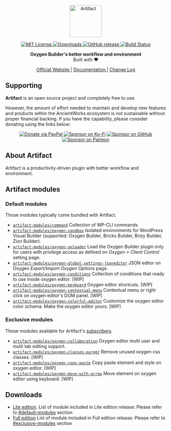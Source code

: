 <p align="center">
  <a href="https://ancient.works/artifact">
    <img alt="Artifact" src="https://raw.githubusercontent.com/ancientworks/artifact/main/dist/img/artifact-logo-header.svg" height="100">
  </a>
</p>

<p align="center">
  <a href="LICENSE">
    <img alt="MIT License" src="https://img.shields.io/github/license/ancientworks/artifact?color=%23525ddc&style=flat-square" />
  </a>

  <a href="https://github.com/ancientworks/artifact/releases/latest">
    <img alt="Downloads" src="https://img.shields.io/github/downloads/ancientworks/artifact/total?style=flat-square" />
  </a>

  <a href="https://github.com/ancientworks/artifact/releases/latest">
    <img alt="GitHub release" src="https://img.shields.io/github/v/release/ancientworks/artifact.svg?style=flat-square" />
  </a>

  <a href="https://github.com/ancientworks/artifact/actions">
    <img alt="Build Status" src="https://img.shields.io/github/workflow/status/ancientworks/artifact/release?style=flat-square" />
  </a>
</p>

<p align="center">
  <strong>Oxygen Builder's better workflow and environment</strong>
  <br />
  Built with ❤️
</p>

<p align="center">
  <a href="https://ancient.works"> Official Website </a> | <a href="https://docs.ancient.works/artifact/"> Documentation </a> | <a href="CHANGELOG.md"> Change Log </a>
</p>

## Supporting

**Artifact** is an open source project and completely free to use.

However, the amount of effort needed to maintain and develop new features and products within the AncientWorks ecosystem is not sustainable without proper financial backing. If you have the capability, please consider donating using the links below:

<div align="center">

[![Donate via PayPal](https://img.shields.io/badge/donate-paypal-blue.svg?style=flat-square&logo=paypal)](https://www.paypal.me/joshuasiagian)
[![Sponsor on Ko-Fi](https://img.shields.io/badge/sponsor-kofi-orange.svg?style=flat-square&logo=kofi)](https://ko-fi.com/suabahasa)
[![Sponsor on GitHub](https://img.shields.io/static/v1?label=sponsor&message=%E2%9D%A4&logo=GitHub)](https://github.com/sponsors/suabahasa)
[![Sponsor on Patreon](https://img.shields.io/badge/sponsor-patreon-orange.svg?style=flat-square&logo=patreon)](https://www.patreon.com/suabahasa)

</div>

## About Artifact

Artifact is a productivity-driven plugin with better workflow and environment.

## Artifact modules

### Default modules

Those modules typically come bundled with Artifact.

- [`artifact-modules/command`](https://github.com/artifact-modules/command) Collection of WP-CLI commands.
- [`artifact-modules/oxygen-sandbox`](https://github.com/artifact-modules/oxygen-sandbox) Isolated environments for WordPress Visual Builder (supported: Oxygen Builder, Bricks Builder, Brizy Builder, Zion Builder).
- [`artifact-modules/oxygen-unloader`](https://github.com/artifact-modules/oxygen-unloader) Load the Oxygen Builder plugin only for users with privilege access as defined on _Oxygen > Client Control_ setting page.
- [`artifact-modules/oxygen-global-settings-jsoneditor`](https://github.com/artifact-modules/oxygen-global-settings-jsoneditor) JSON editor on Oxygen _Export/Import Oxygen Options_ page.
- [`artifact-modules/oxygen-conditions`](https://github.com/artifact-modules/oxygen-conditions) Collection of conditions that ready to use inside oxygen editor. [WIP]
- [`artifact-modules/oxygen-keyboard`](https://github.com/artifact-modules/oxygen-keyboard) Oxygen editor shortcuts. [WIP]
- [`artifact-modules/oxygen-contextual-menu`](https://github.com/artifact-modules/oxygen-contextual-menu) Contextual menu or right click on oxygen editor's DOM panel. [WIP]
- [`artifact-modules/oxygen-colorful-editor`](https://github.com/artifact-modules/oxygen-colorful-editor) Customize the oxygen editor color schema. Make the oxygen editor yours. [WIP]

### Exclusive modules

Those modules available for Artifact's [subscribers](#downloads).

- [`artifact-modules/oxygen-collaboration`](https://github.com/artifact-modules/oxygen-collaboration) Oxygen editor multi user and multi tab editing support.
- [`artifact-modules/oxygen-classes-purger`](https://github.com/artifact-modules/oxygen-classes-purger) Remove unused oxygen css classes. [WIP]
- [`artifact-modules/oxygen-copy-paste`](https://github.com/artifact-modules/oxygen-copy-paste) Copy paste element and style on oxygen editor. [WIP]
- [`artifact-modules/oxygen-move-with-arrow`](https://github.com/artifact-modules/oxygen-move-with-arrow) Move element on oxygen editor using keyboard. [WIP]


## Downloads

- [Lite edition](https://github.com/ancientworks/artifact/releases/latest). List of module included in Lite edition release: Please refer to [#default-modules](#default-modules) section
- [Full edition](https://ancient.works/artifact) List of module included in Full edition release: Please refer to [#exclusive-modules](#exclusive-modules) section